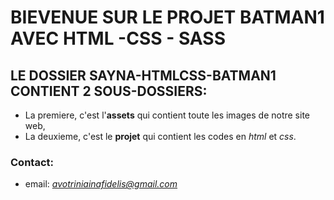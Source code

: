 # BIEVENUE SUR LE PROJET BATMAN1 AVEC HTML -CSS - SASS

## LE DOSSIER **SAYNA-HTMLCSS-BATMAN1** CONTIENT 2 SOUS-DOSSIERS:
+ La premiere, c'est l'**assets** qui contient toute les images de notre site web,
+ La deuxieme, c'est le **projet** qui contient les codes en *html* et *css*.

### Contact: 
+ email: *avotriniainafidelis@gmail.com*